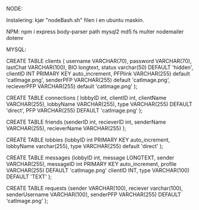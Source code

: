 NODE:

 Instalering:
  kjør "nodeBash.sh" filen i en ubuntu maskin.
  
 NPM: 
  npm i express body-parser path mysql2 md5 fs multer nodemailer dotenv

MYSQL:

CREATE TABLE clients (
 username VARCHAR(70),
 password VARCHAR(70), 
 lastChat VARCHAR(100), 
 BIO longtext, 
 status varchar(50) DEFAULT 'hidden', 
 clientID INT PRIMARY KEY auto_increment, 
 PFPlink VARCHAR(255) default 'catImage.png', 
 senderPFP VARCHAR(255) default 'catImage.png', 
 recieverPFP VARCHAR(255) default 'catImage.png'
);

CREATE TABLE connections (
 lobbyID int,
 clientID int,
 clientName VARCHAR(255),
 lobbyName VARCHAR(255),
 type VARCHAR(255) DEFAULT 'direct',
 PFP VARCHAR(255) DEFAULT 'catImage.png'
);


CREATE TABLE friends (senderID int,
 recieverID int,
 senderName VARCHAR(255),
 recieverName VARCHAR(255)
 );

CREATE TABLE lobbies (lobbyID int PRIMARY KEY auto_increment,
 lobbyName varchar(255),
 type VARCHAR(255) default 'direct'
 );

CREATE TABLE messages (lobbyID int,
 message LONGTEXT,
 sender VARCHAR(255),
 messageID int PRIMARY KEY auto_increment,
 profile VARCHAR(255) DEFAULT 'catImage.png'
 clientID INT,
 type VARCHAR(100) DEFAULT 'TEXT'
 );

CREATE TABLE requests (sender VARCHAR(100),
 reciever varchar(100),
 senderUsername VARCHAR(100),
 senderPFP VARCHAR(255) DEFAULT 'catImage.png'
 );
